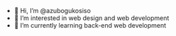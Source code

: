 - 👋 Hi, I’m @azubogukosiso
- 👀 I’m interested in web design and web development
- 🌱 I’m currently learning back-end web development
<!---
azubogukosiso/azubogukosiso is a ✨ special ✨ repository because its `README.md` (this file) appears on your GitHub profile.
You can click the Preview link to take a look at your changes.
--->
